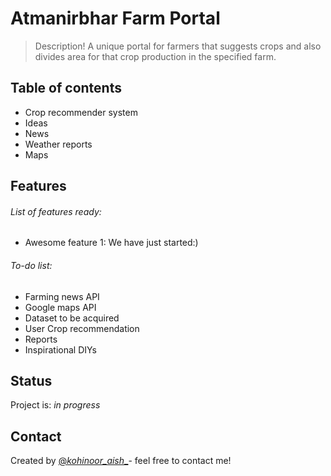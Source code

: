 # Atmanirbhar Farm Portal
> Description!
> A unique portal for farmers that suggests crops and also divides
  area for that crop production in the specified farm.

## Table of contents
* Crop recommender system
* Ideas
* News
* Weather reports
* Maps

## Features
###### List of features ready:
* Awesome feature 1: We have just started:)

###### To-do list:
* Farming news API
* Google maps API
* Dataset to be acquired
* User Crop recommendation
* Reports
* Inspirational DIYs

## Status
Project is: _in progress_

## Contact
Created by [@_kohinoor_aish__](https://www.linkedin.com/in/aishwarya-phirke-b3a50b145/)- feel free to contact me!
